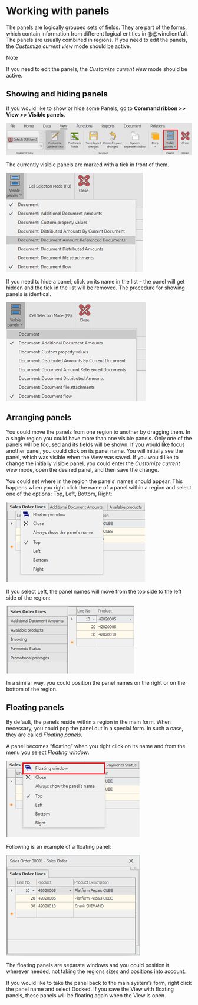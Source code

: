 # Working with panels 

The panels are logically grouped sets of fields. They are part of the forms, which contain information from different logical entities in @@winclientfull. The panels are usually combined in regions. If you need to edit the panels, the *Customize current view* mode should be active.

> [!NOTE]
> If you need to edit the panels, the *Customize current view* mode should be active.

## Showing and hiding panels

If you would like to show or hide some Panels, go to 
**Command ribbon >> View >> Visible panels**.

![Visible Panels](visible-panels.png)

The currently visible panels are marked with a tick in front of them.

![Hide Panel](hide-panel.png)
 
If you need to hide a panel, click on its name in the list – the panel will get hidden and the tick in the list will be removed. The procedure for showing panels is identical.

![Show Panel](show-panel.png)

## Arranging panels

You could move the panels from one region to another by dragging them. In a single region you could have more than one visible panels. Only one of the panels will be focused and its fields will be shown. If you would like focus another panel, you could click on its panel name. You will initially see the panel, which was visible when the View was saved. If you would like to change the initially visible panel, you could enter the *Customize current view* mode, open the desired panel, and then save the change. 

You could set where in the region the panels’ names should appear. This happens when you right click the name of a panel within a region and select one of the options: Top, Left, Bottom, Right:

![Panel Position](panel-position.png)

If you select Left, the panel names will move from the top side to the left side of the region:
 
![Panel Left Position](panel-left-position.png)

In a similar way, you could position the panel names on the right or on the bottom of the region.

## Floating panels

By default, the panels reside within a region in the main form. When necessary, you could pop the panel out in a special form. In such a case, they are called 
*Floating panels*.

A panel becomes “floating” when you right click on its name and from the menu you select *Floating window*.
 
![Floating Panels](floating-panels.png)
 
Following is an example of a floating panel:

![Floating Window](floating-window.png)

The floating panels are separate windows and you could position it wherever needed, not taking the regions sizes and positions into account.

If you would like to take the panel back to the main system’s form, right click the panel name and select Docked. If you save the View with floating panels, these panels will be floating again when the View is open.
